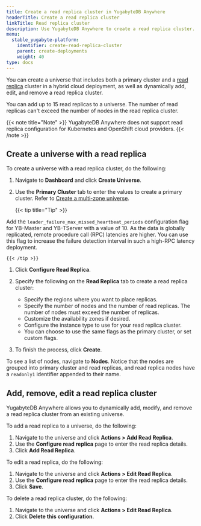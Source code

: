 ```yaml
---
title: Create a read replica cluster in YugabyteDB Anywhere
headerTitle: Create a read replica cluster
linkTitle: Read replica cluster
description: Use YugabyteDB Anywhere to create a read replica cluster.
menu:
  stable_yugabyte-platform:
    identifier: create-read-replica-cluster
    parent: create-deployments
    weight: 40
type: docs
---
```


You can create a universe that includes both a primary cluster and a [read replica](../../../architecture/docdb-replication/read-replicas/) cluster in a hybrid cloud deployment, as well as dynamically add, edit, and remove a read replica cluster.

You can add up to 15 read replicas to a universe. The number of read replicas can't exceed the number of nodes in the read replica cluster.

{{< note title="Note" >}}
YugabyteDB Anywhere does not support read replica configuration for Kubernetes and OpenShift cloud providers.
{{< /note >}}

## Create a universe with a read replica

To create a universe with a read replica cluster, do the following:

1. Navigate to **Dashboard** and click **Create Universe**.
1. Use the **Primary Cluster** tab to enter the values to create a primary cluster. Refer to [Create a multi-zone universe](../create-universe-multi-zone/).

    {{< tip title="Tip" >}}

Add the `leader_failure_max_missed_heartbeat_periods` configuration flag for YB-Master and YB-TServer with a value of 10. As the data is globally replicated, remote procedure call (RPC) latencies are higher. You can use this flag to increase the failure detection interval in such a high-RPC latency deployment.

    {{< /tip >}}

1. Click **Configure Read Replica**.
1. Specify the following on the **Read Replica** tab to create a read replica cluster:

    - Specify the regions where you want to place replicas.
    - Specify the number of nodes and the number of read replicas. The number of nodes must exceed the number of replicas.
    - Customize the availability zones if desired.
    - Configure the instance type to use for your read replica cluster.
    - You can choose to use the same flags as the primary cluster, or set custom flags.

1. To finish the process, click **Create**.

To see a list of nodes, navigate to **Nodes**. Notice that the nodes are grouped into primary cluster and read replicas, and read replica nodes have a `readonly1` identifier appended to their name.

## Add, remove, edit a read replica cluster

YugabyteDB Anywhere allows you to dynamically add, modify, and remove a read replica cluster from an existing universe.

To add a read replica to a universe, do the following:

1. Navigate to the universe and click **Actions > Add Read Replica**.
1. Use the **Configure read replica** page to enter the read replica details.
1. Click **Add Read Replica**.

To edit a read replica, do the following:

1. Navigate to the universe and click **Actions > Edit Read Replica**.
1. Use the **Configure read replica** page to enter the read replica details.
1. Click **Save**.

To delete a read replica cluster, do the following:

1. Navigate to the universe and click **Actions > Edit Read Replica**.
2. Click **Delete this configuration**.
